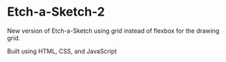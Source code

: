 # Etch-a-Sketch-2
New version of Etch-a-Sketch using grid instead of flexbox for the drawing grid.
<p>Built using HTML, CSS, and JavaScript</p>
